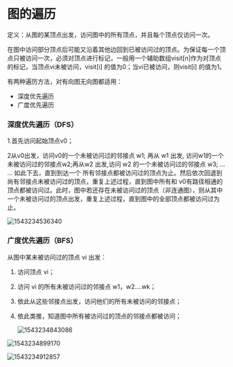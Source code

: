 # 图的遍历

定义：从图的某顶点出发，访问图中的所有顶点，并且每个顶点仅访问一次。

在图中访问部分顶点后可能又沿着其他边回到已被访问过的顶点。为保证每一个顶点只被访问一次，必须对顶点进行标记，一般用一个辅助数组visit[n]作为对顶点的标记，当顶点vi未被访问，visit[i] 的值为0；当vi已被访问，则visit[i] 的值为1。 

有两种遍历方法，对有向图无向图都适用：

* 深度优先遍历
* 广度优先遍历

### 深度优先遍历（DFS）

1.首先访问起始顶点v0；

2从v0出发，访问v0的一个未被访问过的邻接点 w1; 再从 w1 出发, 访问w1的一个未被访问过的邻接点w2;再从w2 出发,访问 w2 的一个未被访问过的邻接点 w3; ...  ... 如此下去，直到到达一个 所有邻接点都被访问过的顶点为止。然后依次回退到尚有邻接点未被访问过的顶点，重复上述过程，直到图中所有和 v0有路径相通的顶点都被访问过。此时，图中若还存在未被访问过的顶点（非连通图），则从其中一个未被访问过的顶点出发，重复上述过程，直到图中的全部顶点都被访问过为止。 

![1543234536340](D:\Study-_Note\数据结构\图\%5CUsers%5C41448%5CAppData%5CRoaming%5CTypora%5Ctypora-user-images%5C1543234536340.png)

### 广度优先遍历（BFS）

从图中某未被访问过的顶点 vi 出发：

1. 访问顶点 vi；

2. 访问 vi 的所有未被访问过的邻接点 w1，w2....wk；

3. 依此从这些邻接点出发，访问他们的所有未被访问的邻接点；

4. 依此类推，知道图中所有被访问过的顶点的邻接点都被访问；

   ![1543234843086](D:\Study-_Note\数据结构\图\%5CUsers%5C41448%5CAppData%5CRoaming%5CTypora%5Ctypora-user-images%5C1543234843086.png)



![1543234899170](D:\Study-_Note\数据结构\图\%5CUsers%5C41448%5CAppData%5CRoaming%5CTypora%5Ctypora-user-images%5C1543234899170.png)

![1543234912857](D:\Study-_Note\数据结构\图\%5CUsers%5C41448%5CAppData%5CRoaming%5CTypora%5Ctypora-user-images%5C1543234912857.png)

